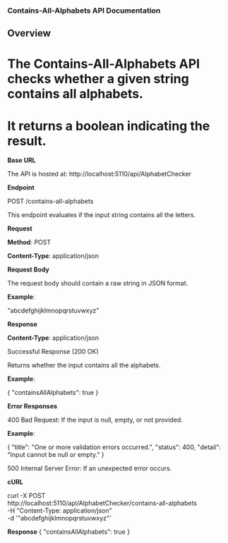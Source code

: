 ### Contains-All-Alphabets API Documentation

## Overview

# The Contains-All-Alphabets API checks whether a given string contains all alphabets.
# It returns a boolean indicating the result.

**Base URL**

The API is hosted at: http://localhost:5110/api/AlphabetChecker

**Endpoint**

POST /contains-all-alphabets

This endpoint evaluates if the input string contains all the letters.

**Request**

**Method**: POST

**Content-Type**: application/json

**Request Body**

The request body should contain a raw string in JSON format.

**Example**:

"abcdefghijklmnopqrstuvwxyz"

**Response**

**Content-Type**: application/json

Successful Response (200 OK)

Returns whether the input contains all the alphabets.

**Example**:

{
    "containsAllAlphabets": true
}

**Error Responses**

400 Bad Request: If the input is null, empty, or not provided.

**Example**:

{
    "title": "One or more validation errors occurred.",
    "status": 400,
    "detail": "Input cannot be null or empty."
}

500 Internal Server Error: If an unexpected error occurs.


**cURL**

curl -X POST \
  http://localhost:5110/api/AlphabetChecker/contains-all-alphabets \
  -H "Content-Type: application/json" \
  -d '"abcdefghijklmnopqrstuvwxyz"'

**Response**
{
    "containsAllAlphabets": true
}